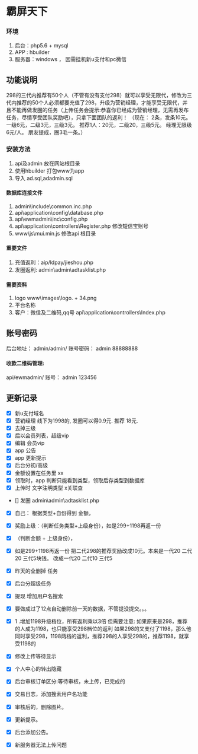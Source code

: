 # 霸屏天下

### 环境
1. 后台：php5.6 + mysql
1. APP : hbuilder
1. 服务器：windows ， 因需挂机新u支付和pc微信

## 功能说明
298的三代内推荐有50个人（不管有没有支付298）就可以享受无限代，修改为三代内推荐的50个人必须都要充值了298，升级为营销经理，才能享受无限代，并且不能再做发圈的任务（上传任务会提示:恭喜你已经成为营销经理，无需再发布任务，尽情享受团队奖励吧），只拿下面团队的返利！
（现在： 2条，发条10元。 一级6元，二级3元，三级3元。 推荐1人：20元，二级20，三级5元。 经理无限级 6元/人。 朋友提成，圈3毛一条。）

### 安装方法
1. api及admin 放在网站根目录
3. 使用hbuilder 打包www为app
1. 导入  ad.sql,adadmin.sql

#### 数据库连接文件
1. admin\include\common.inc.php
1. api\application\config\database.php
3. api\ewmadmin\inc\config.php
1. api\application\controllers\Register.php 修改短信宝账号
1. www\js\mui.min.js  修改api 根目录

#### 重要文件
1. 充值返利：aip/ldpay/jieshou.php
1. 发圈返利: admin\admin\adtasklist.php

#### 需要资料
1. logo  www\images\logo.   + 34.png
1. 平台名称
2. 客户：微信及二维码,qq号  api\application\controllers\Index.php

## 账号密码
后台地址： admin/admin/
账号密码： admin   88888888

#### 收款二维码管理:
api/ewmadmin/
账号： admin  123456




## 更新记录

 - [x] 新u支付域名
 - [x] 营销经理  线下为1998的, 发圈可以得0.9元.  推荐 18元.
 - [x] 去掉三级
 - [x] 后以会员列表，超级vip
 - [x] 编辑 会员vip
 - [x] app 公告
 - [x] app 更新提示
 - [x] 后台分初/高级
 - [x] 金额设置在任务里 xx
 - [x] 领取时，app 判断只能看到类型，领取后存类型到数据库
 - [x] 上传时 文字注明类型 x关联查
 - [] 发圈  admin\admin\adtasklist.php
 - [x] 自己： 根据类型+自份得到 金额，
 - [x] 奖励上级：（判断任务类型+上级身份），如是299+1198再返一份
 - [x] （判断金额 + 上级身份），
 - [x] 如是299+1198再返一份
把二代298的推荐奖励改成10元。本来是一代20  二代20  三代5块钱。    改成一代20 二代10 三代5
 - [x] 昨天的全删掉 任务
 - [x] 后台分超级任务
 - [x] 提现 增加用户名搜索
 - [x] 要做成过了12点自动删除前一天的数据，不管提没提交。。。
 - [x] 1 .增加1198升级档位，所有返利乘以3倍
但需要注意:
如果原来是298，推荐的人成为1198，也只能享受298档位的返利
如果298的又支付了1198，那么他同时享受298，1198两档的返利，推荐298的人享受298的，推荐1198，就享受1198的
 - [x] 修改上传等待显示
 - [x] 个人中心的转出隐藏
 - [x] 后台审核订单区分:等待审核，未上传，已完成的
 - [x] 交易日志，添加搜索用户名功能
 - [x]  审核后的，删除图片。
 - [x] 更新提示。
 - [x] 后台添加公告。
 - [x] 新服务器无法上传问题

